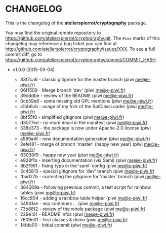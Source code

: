 # CHANGELOG

This is the changelog of the **atelierspierrot/cryptography** package.

You may find the original remote repository to <https://github.com/atelierspierrot/cryptography.git>.
The `#xxx` marks of this changelog may reference a bug ticket you can find at 
<http://github.com/atelierspierrot/cryptography/issues/XXX>. To see a full commit diff, 
go to <https://github.com/atelierspierrot/cryptography/commit/COMMIT_HASH>.


* v1.0.0 (2015-03-04)

    * 83f7ca6 - classic gitignore for the master branch (piwi <me@e-piwi.fr>)
    * 06f1509 - Merge branch 'dev' (piwi <me@e-piwi.fr>)
    * 39dddbe - review of the README (piwi <me@e-piwi.fr>)
    * 0cb59e6 - some missing old GPL mentions (piwi <me@e-piwi.fr>)
    * a1bb6cb - usage of my fork of the SplClassLoader (piwi <me@e-piwi.fr>)
    * 8bf55f0 - simplified gitignore (piwi <me@e-piwi.fr>)
    * d3077ed - no more email in the manifest (piwi <me@e-piwi.fr>)
    * 538e373 - the package is now under Apache-2.0 license (piwi <me@e-piwi.fr>)
    * a589a4f - new documentation generation (piwi <me@e-piwi.fr>)
    * 2efe181 - merge of branch 'master' (happy new year) (piwi <me@e-piwi.fr>)
    * 63030f9 - happy new year (piwi <me@e-piwi.fr>)
    * e928f1b - inserting documentation (via Sami) (piwi <me@e-piwi.fr>)
    * 8b2f99f - fixing typo in the 'sami' config (piwi <me@e-piwi.fr>)
    * 2c45813 - special gitignore for 'dev' branch (piwi <me@e-piwi.fr>)
    * fbad27b - correcting the gitignore for 'master' branch (piwi <me@e-piwi.fr>)
    * 384309a - following previous commit, a test script for rainbow tables (piwi <me@e-piwi.fr>)
    * 16cc804 - adding a rainbow table helper (piwi <me@e-piwi.fr>)
    * 549d1ae - wip continues ... (piwi <me@e-piwi.fr>)
    * 73b88f2 - review of the whole package (piwi <me@e-piwi.fr>)
    * 229e101 - README infos (piwi <me@e-piwi.fr>)
    * 7609e01 - first classes & demo (piwi <me@e-piwi.fr>)
    * 14fde00 - Initial commit (piwi <me@e-piwi.fr>)
